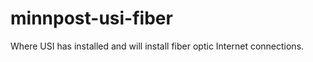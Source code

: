 minnpost-usi-fiber
==================

Where USI has installed and will install fiber optic Internet connections.
